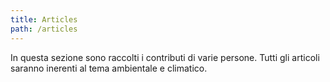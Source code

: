 ```yaml
---
title: Articles
path: /articles
---
```


In questa sezione sono raccolti i contributi di varie persone.
Tutti gli articoli saranno inerenti al tema ambientale e climatico.
